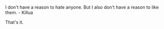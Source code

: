 I don't have a reason to hate anyone. But I also don't have a reason to like them. - Killua

That's it.
